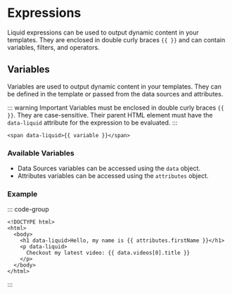 # Expressions

Liquid expressions can be used to output dynamic content in your templates. They are enclosed in double curly braces `{{ }}` and can contain variables, filters, and operators.

## Variables

Variables are used to output dynamic content in your templates. They can be defined in the template or passed from the data sources and attributes.

::: warning Important
Variables must be enclosed in double curly braces <code v-pre>{{  }}</code>. They are case-sensitive. Their parent HTML element must have the `data-liquid` attribute for the expression to be evaluated.
:::


```liquid
<span data-liquid>{{ variable }}</span>
```

### Available Variables

- Data Sources variables can be accessed using the `data` object.
- Attributes variables can be accessed using the `attributes` object.


### Example

::: code-group
```liquid [index.html]
<!DOCTYPE html>
<html>
  <body>
    <h1 data-liquid>Hello, my name is {{ attributes.firstName }}</h1>
    <p data-liquid>
      Checkout my latest video: {{ data.videos[0].title }}
    </p>
  </body>
</html>
```
:::
